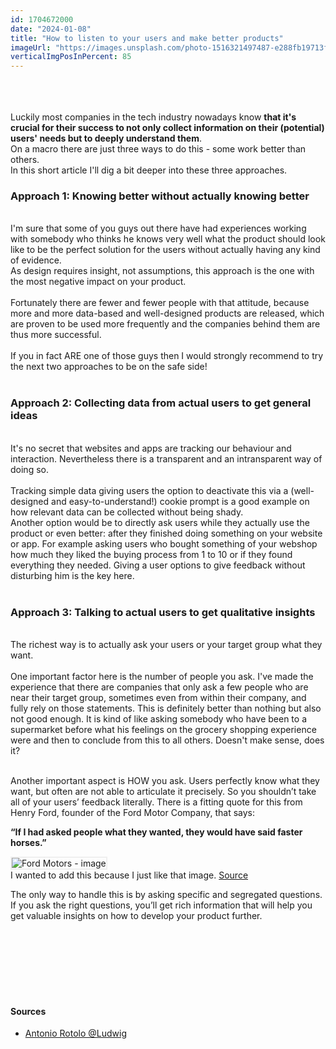 ```yaml
---
id: 1704672000
date: "2024-01-08"
title: "How to listen to your users and make better products"
imageUrl: "https://images.unsplash.com/photo-1516321497487-e288fb19713f?ixid=MnwxMjA3fDB8MHxwaG90by1wYWdlfHx8fGVufDB8fHx8&ixlib=rb-1.2.1&auto=format&fit=crop&w=2100&q=80"
verticalImgPosInPercent: 85
---
```

<br />
<br />
<br />
Luckily most companies in the tech industry nowadays know <strong>that it's crucial for their success to not only collect information on their (potential) users' needs but to deeply understand them</strong>.
<br />
On a macro there are just three ways to do this - some work better than others.
<br />
In this short article I'll dig a bit deeper into these three approaches.

### Approach 1: Knowing better without actually knowing better
<br />
I'm sure that some of you guys out there have had experiences working with somebody who thinks he knows very well what the product should look like to be the perfect solution for the users without actually having any kind of evidence. 
<br />
As design requires insight, not assumptions, this approach is the one with the most negative impact on your product. 
<br /><br />
Fortunately there are fewer and fewer people with that attitude, because more and more data-based and well-designed products are released, which are proven to be used more frequently and the companies behind them are thus more successful. 
<br /><br />
If you in fact ARE one of those guys then I would strongly recommend to try the next two approaches to be on the safe side!
<br /><br />

### Approach 2: Collecting data from actual users to get general ideas
<br />
It's no secret that websites and apps are tracking our behaviour and interaction. Nevertheless there is a transparent and an intransparent way of doing so. 
<br /><br />
Tracking simple data giving users the option to deactivate this via a (well-designed and easy-to-understand!) cookie prompt is a good example on how relevant data can be collected without being shady. 
<br />
Another option would be to directly ask users while they actually use the product or even better: after they finished doing something on your website or app. For example asking users who bought something of your webshop how much they liked the buying process from 1 to 10 or if they found everything they needed. Giving a user options to give feedback without disturbing him is the key here. 
<br /><br />

### Approach 3: Talking to actual users to get qualitative insights
<br />
The richest way is to actually ask your users or your target group what they want. 
<br /><br />
One important factor here is the number of people you ask. I've made the experience that there are companies that only ask a few people who are near their target group, sometimes even from within their company, and fully rely on those statements. This is definitely better than nothing but also not good enough. It is kind of like asking somebody who have been to a supermarket before what his feelings on the grocery shopping experience were and then to conclude from this to all others. Doesn't make sense, does it?
<br /><br />

Another important aspect is HOW you ask. Users perfectly know what they want, but often are not able to articulate it precisely. So you shouldn’t take all of your users’ feedback literally. There is a fitting quote for this from Henry Ford, founder of the Ford Motor Company, that says:

**“If I had asked people what they wanted, they would have said faster horses.”**

<img style="border: 2px solid #efefef;" src="https://uxmag.com/wp-content/uploads/files/Uxmag-articles/2021-Articles/HowWeListenedtoOurUsers/1_6C21-L8-MfKqHsY8XSukiw.jpeg" alt="Ford Motors - image" />

<figcaption>I wanted to add this because I just like that image. <a href="https://uxmag.com/articles/how-we-listened-to-our-users-and-made-a-better-product">Source</a></figcaption>


The only way to handle this is by asking specific and segregated questions. If you ask the right questions, you’ll get rich information that will help you get valuable insights on how to develop your product further.

<br /><br /><br /><br /><br /><br />

#### Sources

* [Antonio Rotolo @Ludwig](https://ludwig.guru/blog/the-story-of-how-we-listened-to-our-users-and-made-a-better-product/)